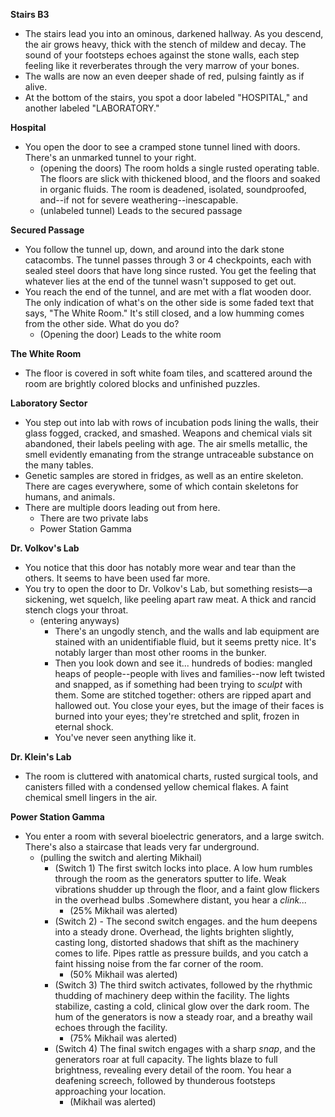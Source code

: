 **Stairs B3**
- The stairs lead you into an ominous, darkened hallway. As you descend, the air grows heavy, thick with the stench of mildew and decay. The sound of your footsteps echoes against the stone walls, each step feeling like it reverberates through the very marrow of your bones.
- The walls are now an even deeper shade of red, pulsing faintly as if alive.
- At the bottom of the stairs, you spot a door labeled "HOSPITAL," and another labeled "LABORATORY."

**Hospital**
- You open the door to see a cramped stone tunnel lined with doors. There's an unmarked tunnel to your right.
	- (opening the doors) The room holds a single rusted operating table. The floors are slick with thickened blood, and the floors and soaked in organic fluids. The room is deadened, isolated, soundproofed, and--if not for severe weathering--inescapable. 
	- (unlabeled tunnel) Leads to the secured passage

**Secured Passage**
- You follow the tunnel up, down, and around into the dark stone catacombs. The tunnel passes through 3 or 4 checkpoints, each with sealed steel doors that have long since rusted. You get the feeling that whatever lies at the end of the tunnel wasn't supposed to get out.
- You reach the end of the tunnel, and are met with a flat wooden door. The only indication of what's on the other side is some faded text that says, "The White Room." It's still closed, and a low humming comes from the other side. What do you do? 
	- (Opening the door) Leads to the white room

**The White Room**
- The floor is covered in soft white foam tiles, and scattered around the room are brightly colored blocks and unfinished puzzles.

**Laboratory Sector**
- You step out into lab with rows of incubation pods lining the walls, their glass fogged, cracked, and smashed. Weapons and chemical vials sit abandoned, their labels peeling with age. The air smells metallic, the smell evidently emanating from the strange untraceable substance on the many tables. 
- Genetic samples are stored in fridges, as well as an entire skeleton. There are cages everywhere, some of which contain skeletons for humans, and animals. 
- There are multiple doors leading out from here. 
	- There are two private labs
	- Power Station Gamma

**Dr. Volkov's Lab**
- You notice that this door has notably more wear and tear than the others. It seems to have been used far more. 
- You try to open the door to Dr. Volkov's Lab, but something resists—a sickening, wet squelch, like peeling apart raw meat. A thick and rancid stench clogs your throat. 
	- (entering anyways)
		- There's an ungodly stench, and the walls and lab equipment are stained with an unidentifiable fluid, but it seems pretty nice. It's notably larger than most other rooms in the bunker. 
		- Then you look down and see it... hundreds of bodies: mangled heaps of people--people with lives and families--now left twisted and snapped, as if something had been trying to _sculpt_ with them. Some are stitched together: others are ripped apart and hallowed out. You close your eyes, but the image of their faces is burned into your eyes; they're stretched and split, frozen in eternal shock. 
		- You've never seen anything like it. 

**Dr. Klein's Lab**
- The room is cluttered with anatomical charts, rusted surgical tools, and canisters filled with a condensed yellow chemical flakes. A faint chemical smell lingers in the air. 

**Power Station Gamma**
- You enter a room with several bioelectric generators, and a large switch. There's also a staircase that leads very far underground.
	- (pulling the switch and alerting Mikhail)
		- (Switch 1) The first switch locks into place. A low hum rumbles through the room as the generators sputter to life. Weak vibrations shudder up through the floor, and a faint glow flickers in the overhead bulbs .Somewhere distant, you hear a _clink..._ 
			- (25% Mikhail was alerted)
		- (Switch 2) - The second switch engages. and the hum deepens into a steady drone. Overhead, the lights brighten slightly, casting long, distorted shadows that shift as the machinery comes to life. Pipes rattle as pressure builds, and you catch a faint hissing noise from the far corner of the room. 
			- (50% Mikhail was alerted)
		- (Switch 3) The third switch activates, followed by the rhythmic thudding of machinery deep within the facility. The lights stabilize, casting a cold, clinical glow over the dark room. The hum of the generators is now a steady roar, and a breathy wail echoes through the facility. 
			- (75% Mikhail was alerted)
		- (Switch 4) The final switch engages with a sharp _snap_, and the generators roar at full capacity. The lights blaze to full brightness, revealing every detail of the room. You hear a deafening screech, followed by thunderous footsteps approaching your location. 
			- (Mikhail was alerted)